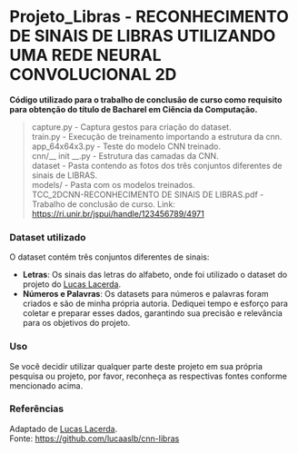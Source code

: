 # Projeto_Libras - RECONHECIMENTO DE SINAIS DE LIBRAS UTILIZANDO UMA REDE NEURAL CONVOLUCIONAL 2D

<b>Código utilizado para o trabalho de conclusão de curso como requisito para obtenção do título de Bacharel em Ciência da Computação.</b>

> capture.py - Captura gestos para criação do dataset. <br>
> train.py  - Execução de treinamento importando a estrutura da cnn. <br>
> app_64x64x3.py - Teste do modelo CNN treinado.<br>
> cnn/__ init __.py  - Estrutura das camadas da CNN. <br>
> dataset - Pasta contendo as fotos dos três conjuntos diferentes de sinais de LIBRAS. <br>
> models/ - Pasta com os modelos treinados. <br>
> TCC_2DCNN-RECONHECIMENTO DE SINAIS DE LIBRAS.pdf - Trabalho de conclusão de curso. Link: https://ri.unir.br/jspui/handle/123456789/4971

### Dataset utilizado
O dataset contém três conjuntos diferentes de sinais:
- **Letras**: Os sinais das letras do alfabeto, onde foi utilizado o dataset do projeto do [Lucas Lacerda](https://www.linkedin.com/in/lucaaslb/).
- **Números e Palavras**: Os datasets para números e palavras foram criados e são de minha própria autoria. Dediquei tempo e esforço para coletar e preparar esses dados, garantindo sua precisão e relevância para os objetivos do projeto.

### Uso
Se você decidir utilizar qualquer parte deste projeto em sua própria pesquisa ou projeto, por favor, reconheça as respectivas fontes conforme mencionado acima.

### Referências

Adaptado de [Lucas Lacerda](https://www.linkedin.com/in/lucaaslb/).
<br>
Fonte: https://github.com/lucaaslb/cnn-libras
